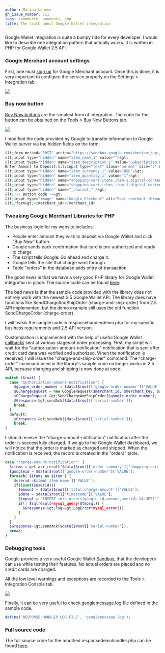```yaml
---
author: Marina Lohova
gh_issue_number: 711
tags: ecommerce, payments, php
title: The truth about Google Wallet integration
---
```


Google Wallet integration is quite a bumpy ride for every developer. I would like to describe one integration pattern that actually works. It is written in PHP for Google Wallet 2.5 API.

### Google Merchant account settings

First, one must [sign up](https://developers.google.com/checkout/developer/Google_Checkout_Buy_Now_Button_How_To#signup) for Google Merchant account. Once this is done, it is very important to configure the service properly on the Settings > Integration tab

<a href="/blog/2012/10/19/the-truth-about-google-wallet/image-0.png" imageanchor="1"><img border="0" src="/blog/2012/10/19/the-truth-about-google-wallet/image-0.png"/></a>

### Buy now button

[Buy Now buttons](https://developers.google.com/checkout/developer/Google_Checkout_Buy_Now_Button_How_To) are the simplest form of integration. The code for the button can be obtained on the Tools > Buy Now Buttons tab.

<img border="0" src="/blog/2012/10/19/the-truth-about-google-wallet/image-1.jpeg"/>

I modified the code provided by Google to transfer information to Google Wallet server via the hidden fields on the form.

```php
&lt;form method="POST" action="https://sandbox.google.com/checkout/api/checkout/v2/checkoutForm/Merchant/<merchant_id>" accept-charset="utf-8"&gt;
&lt;input type="hidden" name="item_name_1" value=""/&gt;
&lt;input type="hidden" name="item_description_1" value="Subscription Fees"/&gt;
Enter Amount to Deposit:&lt;input type="text" class="normal" size="5" name="item_price_1" value=""/&gt;
&lt;input type="hidden" name="item_currency_1" value="USD"/&gt;
&lt;input type="hidden" name="item_quantity_1" value="1"/&gt;
&lt;input type="hidden" name="shopping-cart.items.item-1.digital-content.display-disposition" value="OPTIMISTIC"/&gt;
&lt;input type="hidden" name="shopping-cart.items.item-1.digital-content.description" value="It may take up to 24 hours to process your deposit. Check your account balance and notify the Commissioner if it's not updated within 24 hours."/&gt;
&lt;input type="hidden" name="_charset_" /&gt;
&lt;!-- Button code --&gt;
&lt;input type="image" name="Google Checkout" alt="Fast checkout through Google" src="http://sandbox.google.com/checkout/buttons/checkout.gif?merchant_id=<merchant_id>&amp;w=180&amp;h=46&amp;style=white&amp;variant=text&amp;loc=en_US" height="46" width="180" /&gt;&gt;
&lt;/form&gt;</merchant_id></merchant_id>
```

### Tweaking Google Merchant Libraries for PHP

The business logic for my website includes:

- People enter amount they wish to deposit via Google Wallet and click "Buy Now" button.
- Google sends back confirmation that card is pre-authorized and ready to charge
- The script tells Google: Go ahead and charge it.
- Google tells the site that charge went through.
- Table "orders" in the database adds entry of transaction.

The good news is that we have a very good PHP library for Google Wallet integration in place. The source code can be found [here](http://code.google.com/p/google-checkout-php-sample-code/source/browse/trunk/).

The bad news is that the sample code provided with the library does not entirely work with the newest 2.5 Google Wallet API. The library does have functions like SendChargeAndShipOrder (charge-and-ship-order) from 2.5 API implemented, but the demo example still uses the old function SendChargeOrder (charge-order).

I will tweak the sample code in responsehandlerdemo.php for my specific business requirements and 2.5 API version.

Customization is implemented with the help of useful Google Wallet [callbacks](https://developers.google.com/checkout/developer/Google_Checkout_Custom_Processing_How_To) sent at various stages of order processing. First, my script will wait for the "authorization-amount-notification" notification that is sent after credit card data was verified and authorized. When the notification is received, I will issue the "charge-and-ship-order" command. The "charge-order" command used in the library's sample code no longer works in 2.5 API, because charging and shipping is now done at once.

```php
switch ($root) {
  case "authorization-amount-notification": {
    $google_order_number = $data[$root]['google-order-number']['VALUE'];
    $GChargeRequest = new GoogleRequest($merchant_id, $merchant_key, $server_type);
    $GChargeRequest-&gt;SendChargeAndShipOrder($google_order_number);
    $Gresponse-&gt;sendAck($data[$root]['serial-number']);
    break;
  }
  default:
    $Gresponse-&gt;sendAck($data[$root]['serial-number']);
    break;
}
```

I should receive the "charge-amount-notification" notification after the order is successfully charged. If we go to the Google Wallet dashboard, we will notice that the order is marked as charged and shipped. When the notification is received, the record is created in the "orders" table.

```php
case "charge-amount-notification": {
  $items = get_arr_result($data[$root]['order-summary']['shopping-cart']['items']['item']);
  $googleid = $data[$root]['google-order-number']['VALUE'];
  foreach( $items as $item ) {
    $userid =$item['item-name']['VALUE'];
    if(isset($userid)){
      $amount = $data[$root]['total-charge-amount']['VALUE'];
      $date = $data[$root]['timestamp']['VALUE'];
      $tmpsql = "INSERT into orders(google_id,amount,userid) VALUES('". $googleid."','".$amount."','".$userid."')";
      if(! $sqlresult=mysql_query($tmpsql)) {
        $Gresponse-&gt;log-&gt;LogError(mysql_error());
      }
    }
  }
  $Gresponse-&gt;sendAck($data[$root]['serial-number']);
  break;
}
```

### Debugging tools

Google provides a very useful Google Wallet [Sandbox](http://support.google.com/checkout/sell/bin/answer.py?hl=en&answer=134469), that the developers can use while testing their features. No actual orders are placed and no credit cards are charged.

All the low level warnings and exceptions are recorded to the Tools > Integration Console tab.

<img border="0" src="/blog/2012/10/19/the-truth-about-google-wallet/image-2.jpeg"/>

Finally, it can be very useful to check googlemessage.log file defined in the sample code.

```php
define('RESPONSE_HANDLER_LOG_FILE', 'googlemessage.log');
```

### Full source code

The full source code for the modified responsedemohandler.php can be found [here](https://gist.github.com/eb63b05ab465c672c6ae).
